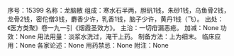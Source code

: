 序号：15399
名称：龙脑散
组成：寒水石半两，胆矾1钱，朱砂1钱，乌鱼骨2钱，龙骨2钱，密佗僧3钱，麝香少许，乳香1钱，脑子少许，黄丹1钱（飞）。
出处：《医方类聚》卷一九一引《烟霞圣效方》。
主治：一切疳漏恶疮。
加减：None
功效：None
用法用量：淡浆水洗过，淹干上药。
制备方法：上为细末。
临床应用：None
各家论述：None
用药禁忌：None
附注：None
